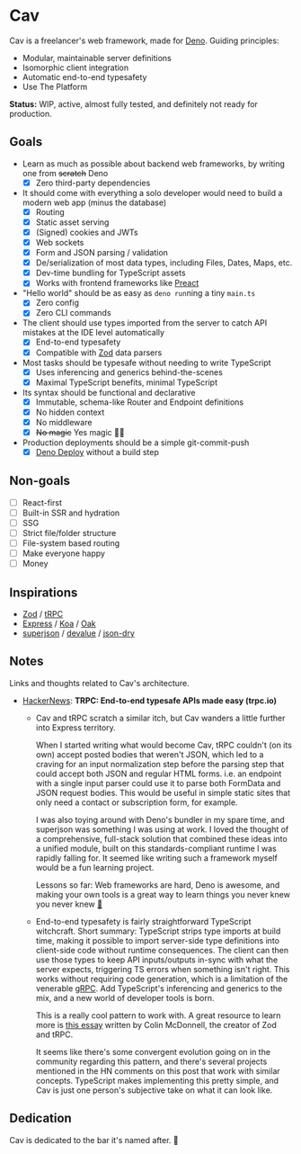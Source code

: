 # Cav

Cav is a freelancer's web framework, made for [Deno](https://deno.land). Guiding
principles:

- Modular, maintainable server definitions
- Isomorphic client integration
- Automatic end-to-end typesafety
- Use The Platform

**Status:** WIP, active, almost fully tested, and definitely not ready for
production.

## Goals

- Learn as much as possible about backend web frameworks, by writing one from
  ~~scratch~~ Deno
  - [x] Zero third-party dependencies
- It should come with everything a solo developer would need to build a modern
  web app (minus the database)
  - [x] Routing
  - [x] Static asset serving
  - [x] (Signed) cookies and JWTs
  - [x] Web sockets
  - [x] Form and JSON parsing / validation
  - [x] De/serialization of most data types, including Files, Dates, Maps, etc.
  - [x] Dev-time bundling for TypeScript assets
  - [x] Works with frontend frameworks like [Preact](https://preactjs.com)
- "Hello world" should be as easy as `deno run`ning a tiny `main.ts`
  - [x] Zero config
  - [x] Zero CLI commands
- The client should use types imported from the server to catch API mistakes at
  the IDE level automatically
  - [x] End-to-end typesafety
  - [x] Compatible with [Zod](https://github.com/colinhacks/zod) data parsers
- Most tasks should be typesafe without needing to write TypeScript
  - [x] Uses inferencing and generics behind-the-scenes
  - [x] Maximal TypeScript benefits, minimal TypeScript
- Its syntax should be functional and declarative
  - [x] Immutable, schema-like Router and Endpoint definitions
  - [x] No hidden context
  - [x] No middleware
  - [x] ~~No magic~~ Yes magic 🧙‍♂️
- Production deployments should be a simple git-commit-push
  - [x] [Deno Deploy](https://deno.com) without a build step

## Non-goals

- [ ] React-first
- [ ] Built-in SSR and hydration
- [ ] SSG
- [ ] Strict file/folder structure
- [ ] File-system based routing
- [ ] Make everyone happy
- [ ] Money

## Inspirations

- [Zod](https://github.com/colinhacks/zod) / [tRPC](https://trpc.io)
- [Express](https://expressjs.com/) / [Koa](https://koajs.com/) /
  [Oak](https://oakserver.github.io/oak/)
- [superjson](https://github.com/blitz-js/superjson) /
  [devalue](https://github.com/Rich-Harris/devalue) /
  [json-dry](https://github.com/11ways/json-dry)

## Notes

Links and thoughts related to Cav's architecture.

- [HackerNews](https://news.ycombinator.com/item?id=31285827): **TRPC: End-to-end typesafe APIs made easy (trpc.io)**
  - Cav and tRPC scratch a similar itch, but Cav wanders a little further into
    Express territory.
    
    When I started writing what would become Cav, tRPC couldn't (on its own)
    accept posted bodies that weren't JSON, which led to a craving for an input
    normalization step before the parsing step that could accept both JSON and
    regular HTML forms. i.e. an endpoint with a single input parser could use it
    to parse both FormData and JSON request bodies. This would be useful in
    simple static sites that only need a contact or subscription form, for
    example.
    
    I was also toying around with Deno's bundler in my spare time, and superjson
    was something I was using at work. I loved the thought of a comprehensive,
    full-stack solution that combined these ideas into a unified module, built
    on this standards-compliant runtime I was rapidly falling for. It seemed
    like writing such a framework myself would be a fun learning project.

    Lessons so far: Web frameworks are hard, Deno is awesome, and making your
    own tools is a great way to learn things you never knew you never knew [🍃](https://www.youtube.com/watch?v=O9MvdMqKvpU)
  - End-to-end typesafety is fairly straightforward TypeScript witchcraft. Short
    summary: TypeScript strips type imports at build time, making it possible to
    import server-side type definitions into client-side code without runtime
    consequences. The client can then use those types to keep API inputs/outputs
    in-sync with what the server expects, triggering TS errors when something
    isn't right. This works without requiring code generation, which is a
    limitation of the venerable [gRPC](https://grpc.io/). Add TypeScript's
    inferencing and generics to the mix, and a new world of developer tools is
    born.
    
    This is a really cool pattern to work with. A great resource to learn more
    is [this essay](https://colinhacks.com/essays/painless-typesafety) written
    by Colin McDonnell, the creator of Zod and tRPC.
    
    It seems like there's some convergent evolution going on in the community
    regarding this pattern, and there's several projects mentioned in the HN
    comments on this post that work with similar concepts. TypeScript makes
    implementing this pretty simple, and Cav is just one person's subjective
    take on what it can look like.

## Dedication

Cav is dedicated to the bar it's named after. 🍻